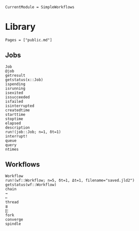 ```@meta
CurrentModule = SimpleWorkflows
```

# Library

```@contents
Pages = ["public.md"]
```

## Jobs

```@docs
Job
@job
getresult
getstatus(x::Job)
ispending
isrunning
isexited
issucceeded
isfailed
isinterrupted
createdtime
starttime
stoptime
elapsed
description
run!(job::Job; n=1, δt=1)
interrupt!
queue
query
ntimes
```

## Workflows

```@docs
Workflow
run!(wf::Workflow; n=5, δt=1, Δt=1, filename="saved.jld2")
getstatus(wf::Workflow)
chain
→
←
thread
⇶
⬱
fork
converge
spindle
```

